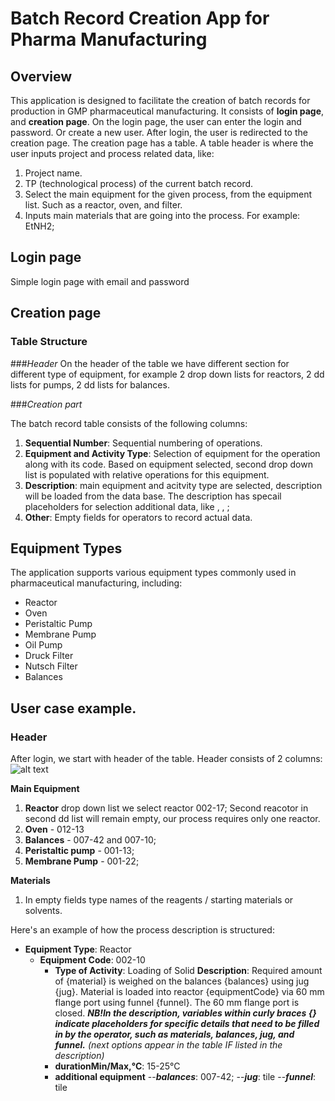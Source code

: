 # Batch Record Creation App for Pharma Manufacturing

## Overview

This application is designed to facilitate the creation of batch records for production in GMP pharmaceutical manufacturing. 
It consists of **login page**, and **creation page**.
On the login page, the user can enter the login and password. Or create a new user.
After login, the user is redirected to the creation page.
The creation page has a table.
A table header is where the user inputs project and process related data, like:
1. Project name.
2. TP (technological process) of the current batch record.
3. Select the main equipment for the given process, from the equipment list. Such as a reactor, oven, and filter.
4. Inputs main materials that are going into the process.  For example: EtNH2;

## Login page
Simple login page with email and password

## Creation page

### Table Structure

###*Header*
On the header of the table we have different section for different type of equipment, for example 2 drop down lists for reactors, 2 dd lists for pumps, 2 dd lists for balances.

###*Creation part*

The batch record table consists of the following columns:
1. **Sequential Number**: Sequential numbering of operations.
2. **Equipment and Activity Type**: Selection of equipment for the operation along with its code. Based on equipment selected, second drop down list is populated with relative operations for this equipment.
3. **Description**: main equipment and acitvity type are selected, description will be loaded from the data base. The description has specail placeholders for selection additional data, like <additional equipment>, <setting for equipment>, <material that is used in operation>;
4. **Other**: Empty fields for operators to record actual data.

## Equipment Types

The application supports various equipment types commonly used in pharmaceutical manufacturing, including:

- Reactor
- Oven
- Peristaltic Pump
- Membrane Pump
- Oil Pump
- Druck Filter
- Nutsch Filter
- Balances

## User case example.

### Header
After login, we start with header of the table. Header consists of 2 columns:
![alt text](img\header.png)

**Main Equipment**
1. **Reactor** drop down list we select reactor 002-17; Second reacotor in second dd list will remain empty, our process requires only one reactor.
2. **Oven** - 012-13
3. **Balances** - 007-42 and 007-10;
4. **Peristaltic pump** - 001-13;
5. **Membrane Pump** - 001-22;

**Materials**
1. In empty fields type names of the reagents / starting materials or solvents.



Here's an example of how the process description is structured:

- **Equipment Type**: Reactor
  - **Equipment Code**: 002-10
    - **Type of Activity**: Loading of Solid
        **Description**:
            Required amount of {material} is weighed on the balances {balances} using jug {jug}.
            Material is loaded into reactor {equipmentCode} via 60 mm flange port using funnel {funnel}.
            The 60 mm flange port is closed.
            ***NB!In the description, variables within curly braces {} indicate placeholders for specific details that need to be filled in by the operator, such as materials, balances, jug, and funnel.***
    *(next options appear in the table IF listed in the description)*
    - **durationMin/Max,°C**: 15-25°C
    - **additional equipment**
        --***balances***: 007-42;
        --***jug***: tile
        --***funnel***: tile